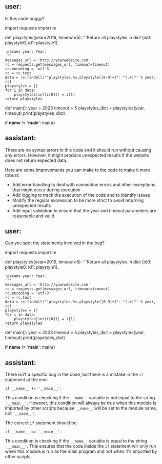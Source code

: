 ## user:
Is this code buggy?















import requests
import re

def playstyles(year=2019, timeout=5):
    '''Return all playstyles in dict {id0: playstyle0, id1: playstyle1}.

    :params year: Year.
    '''
    messages_url = 'http://yourwebsite.com'
    rc = requests.get(messages_url, timeout=timeout)
    rc.encoding = 'utf-8'
    rc = rc.text
    data = re.findall('"playstyles.%s.playstyle([0-9]+)": "(.+)"' % year, rc)
    playstyles = {}
    for i in data:
        playstyles[int(i[0])] = i[1]
    return playstyles

def main():
    year = 2023
    timeout = 5
    playstyles_dict = playstyles(year, timeout)
    print(playstyles_dict)

if __name__ != '__main__':
    main()

## assistant:
There are no syntax errors in this code and it should run without causing any errors. However, it might produce unexpected results if the website does not return expected data.

Here are some improvements you can make to the code to make it more robust:

- Add error handling to deal with connection errors and other exceptions that might occur during execution
- Add logging to track the execution of the code and to identify issues
- Modify the regular expression to be more strict to avoid returning unexpected results
- Add input validation to ensure that the year and timeout parameters are reasonable and valid

## user:
Can you spot the statements involved in the bug?















import requests
import re

def playstyles(year=2019, timeout=5):
    '''Return all playstyles in dict {id0: playstyle0, id1: playstyle1}.

    :params year: Year.
    '''
    messages_url = 'http://yourwebsite.com'
    rc = requests.get(messages_url, timeout=timeout)
    rc.encoding = 'utf-8'
    rc = rc.text
    data = re.findall('"playstyles.%s.playstyle([0-9]+)": "(.+)"' % year, rc)
    playstyles = {}
    for i in data:
        playstyles[int(i[0])] = i[1]
    return playstyles

def main():
    year = 2023
    timeout = 5
    playstyles_dict = playstyles(year, timeout)
    print(playstyles_dict)

if __name__ != '__main__':
    main()

## assistant:
There isn't a specific bug in the code, but there is a mistake in the `if` statement at the end:

```
if __name__ != '__main__':
```

This condition is checking if the `__name__` variable is not equal to the string `'__main__'`. However, this condition will always be true when this module is imported by other scripts because `__name__` will be set to the module name, not `'__main__'`.

The correct `if` statement should be:

```
if __name__ == '__main__':
```

This condition is checking if the `__name__` variable is equal to the string `'__main__'`. This ensures that the code inside the `if` statement will only run when this module is run as the main program and not when it's imported by other scripts.

